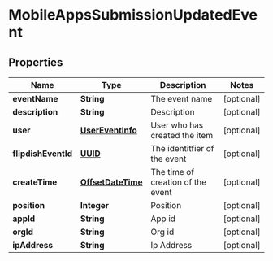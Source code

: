 
# MobileAppsSubmissionUpdatedEvent

## Properties
Name | Type | Description | Notes
------------ | ------------- | ------------- | -------------
**eventName** | **String** | The event name |  [optional]
**description** | **String** | Description |  [optional]
**user** | [**UserEventInfo**](UserEventInfo.md) | User who has created the item |  [optional]
**flipdishEventId** | [**UUID**](UUID.md) | The identitfier of the event |  [optional]
**createTime** | [**OffsetDateTime**](OffsetDateTime.md) | The time of creation of the event |  [optional]
**position** | **Integer** | Position |  [optional]
**appId** | **String** | App id |  [optional]
**orgId** | **String** | Org id |  [optional]
**ipAddress** | **String** | Ip Address |  [optional]



